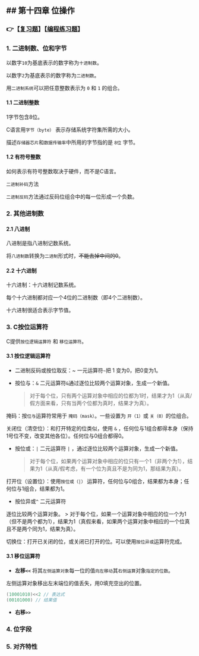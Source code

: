 ## ## 第十四章 位操作

### 👉【[复习题](./复习题.md)】【[编程练习题](./编程题.md)】

### 1. 二进制数、位和字节
以数字`10`为基底表示的数字称为`十进制数`。

以数字`2`为基底表示的数字称为`二进制数`。

用`二进制系统`可以把任意整数表示为 `0` 和 `1` 的组合。

#### 1.1 二进制整数
1字节包含8位。

C语言用`字节（byte）` 表示存储系统字符集所需的大小。

描述`存储器芯片`和`数据传输率`中所用的字节指的是 `8位` 字节。

#### 1.2 有符号整数
如何表示有符号整数取决于硬件，而不是C语言。

`二进制补码`方法

`二进制反码`方法通过反码位组合中的每一位形成一个负数。

### 2. 其他进制数

#### 2.1 八进制
八进制是指八进制记数系统。

将`八进制数`转换为`二进制`形式时，~~不能去掉中间的0~~。

#### 2.2 十六进制
十六进制：十六进制记数系统。

每个十六进制都对应一个4位的二进制数（即4个二进制数）。

十六进制很适合表示字节值。

### 3. C按位运算符
C提供`按位逻辑运算符` 和 `移位运算符`。

#### 3.1 按位逻辑运算符

- 二进制反码或按位取反：~
一元运算符`~`把 1 变为0，把0变为1。

- 按位与：`&`
二元运算符`&`通过逐位比较两个运算对象，生成一个新值。
    > 对于每个位，只有两个运算对象中相应的位都为1时，结果才为1（从真/假方面来看，只有当两个位都为真时，结果才为真）。

掩码：按`位与`运算符常用于 `掩码（mask）`。一些设置为 `开（1）`或 `关（0）`的位组合。

关闭位（清空位）：和打开特定的位类似，使用 `&` ，任何位与1组合都得本身（保持1号位不变，改变其他各位）。任何位与0组合都得0。


- 按位或：`|`
二元运算符 `|` ，通过逐位比较两个运算对象，生成一个新值。
    > 对于每个位，如果两个运算对象中相应的位只有一个1（非两个为1），结果为1（从真/假考虑，有一个位为真且不是为同为1，那结果为真）。

打开位（设置位）：使用`按位或（|）` 运算符，任何位与0组合，结果都为本身；任何位与1组合，结果都为1。

- 按位异或`^` 
二元运算符

逐位比较两个运算对象。
    > 对于每个位，如果一个运算对象中相应的位一个为1（但不是两个都为1），结果为1（真假来看，如果两个运算对象中相应的一个位真且不是两个同为1，结果为真）。

切换位：打开已关闭的位，或关闭已打开的位。可以使用`按位异或`运算符完成。


#### 3.1 移位运算符

- **左移`<<`**
将其`左侧运算对象`每一位的值`向左移动`其`右侧运算`对象`指定的位数`。

左侧运算对象移出左末端位的值丢失，用0填充空出的位置。

```cpp
(10001010)<<2 // 表达式
(00101000) // 结果值
```

- **右移`>>`**













### 4. 位字段



### 5. 对齐特性



